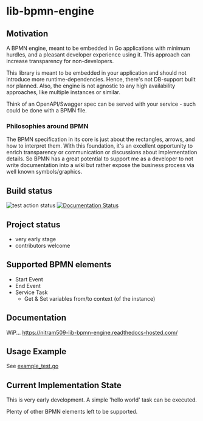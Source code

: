 # lib-bpmn-engine

## Motivation

A BPMN engine, meant to be embedded in Go applications with minimum hurdles,
and a pleasant developer experience using it.
This approach can increase transparency for non-developers.

This library is meant to be embedded in your application and should not introduce more runtime-dependencies.
Hence, there's not DB-support built nor planned.
Also, the engine is not agnostic to any high availability approaches, like multiple instances or similar.

Think of an OpenAPI/Swagger spec can be served with your service - such could be done with a BPMN file.

### Philosophies around BPMN

The BPMN specification in its core is just about the rectangles, arrows, and how to interpret them.
With this foundation, it's an excellent opportunity to enrich transparency or communication or discussions 
about implementation details. So BPMN has a great potential to support me as a developer to not write
documentation into a wiki but rather expose the business process via well known symbols/graphics.

## Build status

![test action status](https://github.com/nitram509/lib-bpmn-engine/actions/workflows/github-action-go-test.yml/badge.svg)
[![Documentation Status](https://readthedocs.com/projects/nitram509-lib-bpmn-engine/badge/?version=latest)](https://nitram509-lib-bpmn-engine.readthedocs-hosted.com/en/latest/?badge=latest)

## Project status

* very early stage
* contributors welcome

## Supported BPMN elements
* Start Event
* End Event 
* Service Task
  * Get & Set variables from/to context (of the instance)


## Documentation

WiP...
https://nitram509-lib-bpmn-engine.readthedocs-hosted.com/

## Usage Example

See [example_test.go](./example/bpmn_engine/example_test.go)

## Current Implementation State

This is very early development.
A simple 'hello world' task can be executed.

Plenty of other BPMN elements left to be supported.
